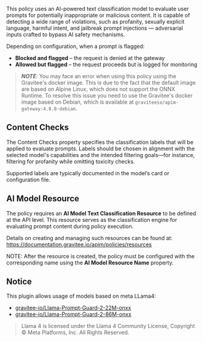 This policy uses an AI-powered text classification model to evaluate user prompts for potentially inappropriate or malicious content. It is capable of detecting a wide range of violations, such as profanity, sexually explicit language, harmful intent, and jailbreak prompt injections — adversarial inputs crafted to bypass AI safety mechanisms.

Depending on configuration, when a prompt is flagged:

* **Blocked and flagged** – the request is denied at the gateway
* **Allowed but flagged** – the request proceeds but is logged for monitoring

>**_NOTE_**: You may face an error when using this policy using the Gravitee's docker image. This is due to the fact that the default image are based on Alpine Linux, which does not support the ONNX Runtime. To resolve this issue you need to use the Gravitee's docker image based on Debian, which is available at `graviteeio/apim-gateway:4.8.0-debian`.

## Content Checks

The Content Checks property specifies the classification labels that will be applied to evaluate prompts. Labels should be chosen in alignment with the selected model's capabilities and the intended filtering goals—for instance, filtering for profanity while omitting toxicity checks.

Supported labels are typically documented in the model’s card or configuration file.


## AI Model Resource

The policy requires an **AI Model Text Classification Resource** to be defined at the API level. This resource serves as the classification engine for evaluating prompt content during policy execution.

Details on creating and managing such resources can be found at: https://documentation.gravitee.io/apim/policies/resources

NOTE: After the resource is created, the policy must be configured with the corresponding name using the **AI Model Resource Name** property.


## Notice

This plugin allows usage of models based on meta LLama4:

* [gravitee-io/Llama-Prompt-Guard-2-22M-onxx](https://huggingface.co/gravitee-io/Llama-Prompt-Guard-2-22M-onnx)
* [gravitee-io/Llama-Prompt-Guard-2-86M-onxx](https://huggingface.co/gravitee-io/Llama-Prompt-Guard-2-86M-onnx)

> Llama 4 is licensed under the Llama 4 Community License, Copyright © Meta Platforms, Inc. All Rights Reserved.
